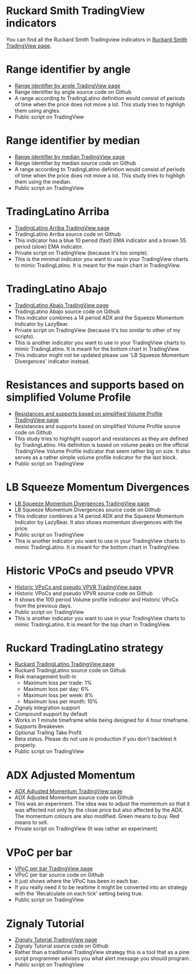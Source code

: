 # Ruckard Smith TradingView indicators

You can find all the Ruckard Smith Tradingview indicators in [Ruckard Smith TradingView page](https://www.tradingview.com/u/ruckard/#published-scripts).

# Range identifier by angle

  * [Range identifier by angle TradingView page](https://www.tradingview.com/script/hPTIynCO/)
  * Range identifier by angle source code on Github
  * A range according to TradingLatino definition would consist of periods of time when the price does not move a lot. This study tries to highligh them using angles.
  * Public script on TradingView

# Range identifier by median

  * [Range identifier by median TradingView page](https://www.tradingview.com/script/9gp0BRoM/)
  * Range identifier by median source code on Github
  * A range according to TradingLatino definition would consist of periods of time when the price does not move a lot. This study tries to highligh them using the median.
  * Public script on TradingView

# TradingLatino Arriba

  * [TradingLatino Arriba TradingView page](https://www.tradingview.com/script/dy9yiWYh/)
  * TradingLatino Arriba source code on Github
  * This indicator has a blue 10 period (fast) EMA indicator and a brown 55 period (slow) EMA indicator.
  * Private script on TradingView (because it's too simple).
  * This is the minimal indicator you want to use in your TradingView charts to mimic TradingLatino. It is meant for the main chart in TradingView.

# TradingLatino Abajo

  * [TradingLatino Abajo TradingView page](https://www.tradingview.com/script/IrPpPRZi/)
  * TradingLatino Abajo source code on Github
  * This indicator combines a 14 period ADX and the Squeeze Momentum Indicator by LazyBear.
  * Private script on TradingView (because it's too similar to other of my scripts).
  * This is another indicator you want to use in your TradingView charts to mimic TradingLatino. It is meant for the bottom chart in TradingView.
  * This indicator might not be updated please use 'LB Squeeze Momentum Divergences' indicator instead.

# Resistances and supports based on simplified Volume Profile

  * [Resistances and supports based on simplified Volume Profile TradingView page](https://www.tradingview.com/script/kaHl6wre/)
  * Resistances and supports based on simplified Volume Profile source code on Github
  * This study tries to highlight support and resistances as they are defined by TradingLatino. His definition is based on volume peaks on the official TradingView Volume Profile indicator that seem rather big on size. It also serves as a rather simple volume profile indicator for the last block.
  * Public script on TradingView

# LB Squeeze Momentum Divergences

  * [LB Squeeze Momentum Divergences TradingView page](https://www.tradingview.com/script/aoYPDcF9/)
  * LB Squeeze Momentum Divergences source code on Github
  * This indicator combines a 14 period ADX and the Squeeze Momentum Indicator by LazyBear. It also shows momentum divergences with the price.
  * Public script on TradingView
  * This is another indicator you want to use in your TradingView charts to mimic TradingLatino. It is meant for the bottom chart in TradingView.

# Historic VPoCs and pseudo VPVR

  * [Historic VPoCs and pseudo VPVR TradingView page](https://www.tradingview.com/script/6Tyz8Mhi/)
  * Historic VPoCs and pseudo VPVR source code on Github
  * It shows the 100 period Volume profile indicator and Historic VPoCs from the previous days.
  * Public script on TradingView
  * This is another indicator you want to use in your TradingView charts to mimic TradingLatino. It is meant for the top chart in TradingView.

# Ruckard TradingLatino strategy

  * [Ruckard TradingLatino TradingView page](https://www.tradingview.com/chart/TE2g7RL4/)
  * Ruckard TradingLatino source code on Github
  * Risk management built-in
    * Maximum loss per trade: 1%
    * Maximum loss per day: 6%
    * Maximum loss per week: 8%
    * Maximum loss per month: 10%
  * Zignaly integration support
  * Compound support by default
  * Works in 1 minute timeframe while being designed for 4 hour timeframe.
  * Supports Breakeven
  * Optional Trailing Take Profit
  * Beta status. Please do not use in production if you don't backtest it properly.
  * Public script on TradingView

# ADX Adjusted Momentum

  * [ADX Adjusted Momentum TradingView page](https://www.tradingview.com/script/Thyhdh7w/)
  * ADX Adjusted Momentum source code on Github
  * This was an experiment. The idea was to adjust the momentum so that it was affected not only by the close price but also affected by the ADX. The momentum colours are also modified. Green means to buy. Red means to sell.
  * Private script on TradingView (It was rather an experiment)

# VPoC per bar

  * [VPoC per bar TradingView page](https://www.tradingview.com/script/vjnrjTqi-VPoC-per-bar/)
  * VPoC per bar source code on Github
  * It just shows where the VPoC has been in each bar.
  * If you really need it to be realtime it might be converted into an strategy with the 'Recalculate on each tick' setting being true.
  * Public script on TradingView


# Zignaly Tutorial

  * [Zignaly Tutorial TradingView page](https://www.tradingview.com/script/YF0KJH7V-Zignaly-Tutorial/)
  * Zignaly Tutorial source code on Github
  * Rather than a traditional TradingView strategy this is a tool that as a pine script programmer advises you what alert message you should program.
  * Public script on TradingView

